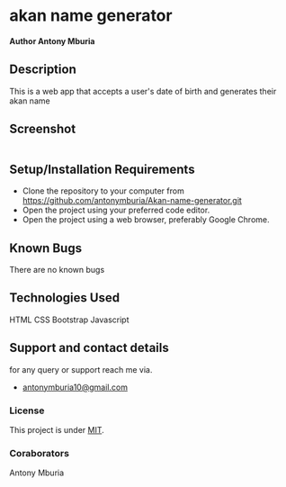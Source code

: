 # akan name generator
#### Author Antony Mburia
## Description
This is a web app that accepts a user's date of birth and generates their akan name
## Screenshot
<img src="iScreenshot from 2021-12-12 05-02-24.png" alt="">


## Setup/Installation Requirements
* Clone the repository to your computer from 
        https://github.com/antonymburia/Akan-name-generator.git
* Open the project using your preferred code editor.
* Open the project using a web browser, preferably Google Chrome.
## Known Bugs
There are no known bugs
## Technologies Used
HTML 
CSS
Bootstrap
Javascript
## Support and contact details
for any query or support reach me via.
* antonymburia10@gmail.com
### License
This project is under [MIT](LICENSE).
### Coraborators
Antony Mburia

  
